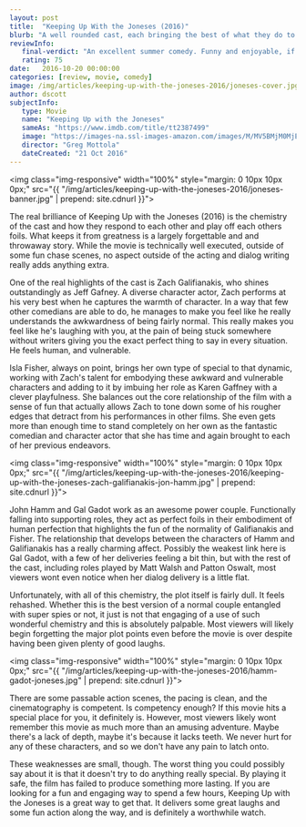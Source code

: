 ```yaml
---
layout: post
title:  "Keeping Up With the Joneses (2016)"
blurb: "A well rounded cast, each bringing the best of what they do to an otherwise generic plot."
reviewInfo:
   final-verdict: "An excellent summer comedy. Funny and enjoyable, if somewhat forgettable."
   rating: 75
date:   2016-10-20 00:00:00
categories: [review, movie, comedy]
image: /img/articles/keeping-up-with-the-joneses-2016/joneses-cover.jpg
author: dscott
subjectInfo:
   type: Movie
   name: "Keeping Up with the Joneses"
   sameAs: "https://www.imdb.com/title/tt2387499"
   image: "https://images-na.ssl-images-amazon.com/images/M/MV5BMjM0MjE4OTA2MF5BMl5BanBnXkFtZTgwMDMyNTMwMTI@._V1_SX300.jpg"
   director: "Greg Mottola"
   dateCreated: "21 Oct 2016"
---
```


<img class="img-responsive" width="100%" style="margin: 0 10px 10px 0px;" src="{{ "/img/articles/keeping-up-with-the-joneses-2016/joneses-banner.jpg" | prepend: site.cdnurl }}">

The real brilliance of Keeping Up with the Joneses (2016) is the chemistry of the cast and how they respond to each other and play off each others foils. What keeps it from greatness is a largely forgettable and and throwaway story. While the movie is technically well executed, outside of some fun chase scenes, no aspect outside of the acting and dialog writing really adds anything extra.

One of the real highlights of the cast is Zach Galifianakis, who shines outstandingly as Jeff Gafney. A diverse character actor, Zach performs at his very best when he captures the warmth of character. In a way that few other comedians are able to do, he manages to make you feel like he really understands the awkwardness of being fairly normal. This really makes you feel like he's laughing with you, at the pain of being stuck somewhere without writers giving you the exact perfect thing to say in every situation. He feels human, and vulnerable.

Isla Fisher, always on point, brings her own type of special to that dynamic, working with Zach's talent for embodying these awkward and vulnerable characters and adding to it by imbuing her role as Karen Gaffney with a clever playfulness. She balances out the core relationship of the film with a sense of fun that actually allows Zach to tone down some of his rougher edges that detract from his performances in other films. She even gets more than enough time to stand completely on her own as the fantastic comedian and character actor that she has time and again brought to each of her previous endeavors.

<img class="img-responsive" width="100%" style="margin: 0 10px 10px 0px;" src="{{ "/img/articles/keeping-up-with-the-joneses-2016/keeping-up-with-the-joneses-zach-galifianakis-jon-hamm.jpg" | prepend: site.cdnurl }}">

John Hamm and Gal Gadot work as an awesome power couple. Functionally falling into supporting roles, they act as perfect foils in their embodiment of human perfection that highlights the fun of the normality of Galifianakis and Fisher. The relationship that develops between the characters of Hamm and Galifianakis has a really charming affect. Possibly the weakest link here is Gal Gadot, with a few of her deliveries feeling a bit thin, but with the rest of the cast, including roles played by Matt Walsh and Patton Oswalt, most viewers wont even notice when her dialog delivery is a little flat.

Unfortunately, with all of this chemistry, the plot itself is fairly dull. It feels rehashed. Whether this is the best version of a normal couple entangled with super spies or not, it just is not that engaging of a use of such wonderful chemistry and this is absolutely palpable. Most viewers will likely begin forgetting the major plot points even before the movie is over despite having been given plenty of good laughs.

<img class="img-responsive" width="100%" style="margin: 0 10px 10px 0px;" src="{{ "/img/articles/keeping-up-with-the-joneses-2016/hamm-gadot-joneses.jpg" | prepend: site.cdnurl }}">

There are some passable action scenes, the pacing is clean, and the cinematography is competent. Is competency enough? If this movie hits a special place for you, it definitely is. However, most viewers likely wont remember this movie as much more than an amusing adventure. Maybe there's a lack of depth, maybe it's because it lacks teeth. We never hurt for any of these characters, and so we don't have any pain to latch onto.

These weaknesses are small, though. The worst thing you could possibly say about it is that it doesn't try to do anything really special. By playing it safe, the film has failed to produce something more lasting. If you are looking for a fun and engaging way to spend a few hours, Keeping Up with the Joneses is a great way to get that. It delivers some great laughs and some fun action along the way, and is definitely a worthwhile watch.
